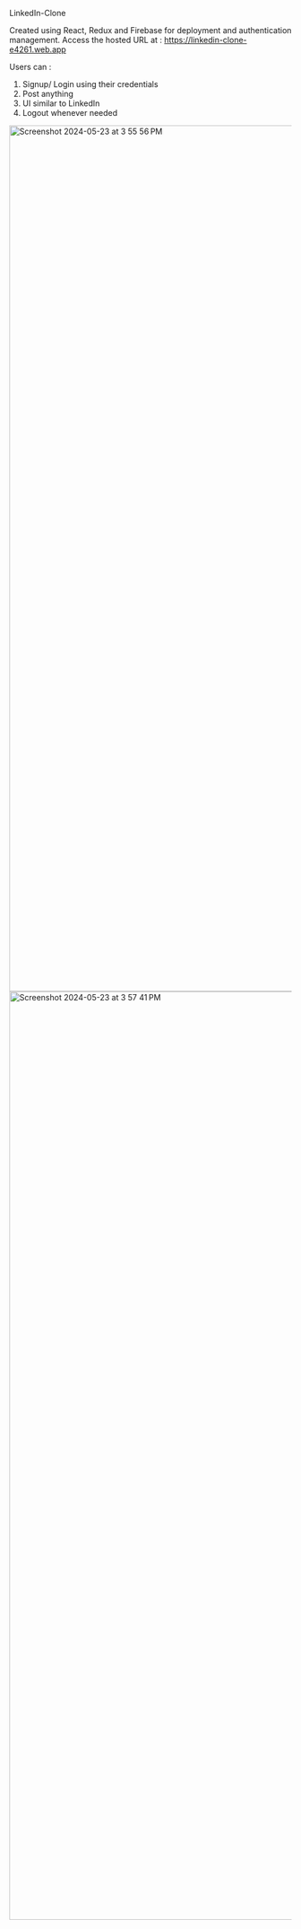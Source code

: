 LinkedIn-Clone 

Created using React, Redux and Firebase for deployment and authentication management.
Access the hosted URL at : https://linkedin-clone-e4261.web.app


Users can :
1. Signup/ Login using their credentials
2. Post anything
3. UI similar to LinkedIn
4. Logout whenever needed

<img width="1543" alt="Screenshot 2024-05-23 at 3 55 56 PM" src="https://github.com/shrutisusan26/LinkedIn-Clone/assets/56785938/7185314c-a989-42f0-83cd-ba71a46d13c8">

<img width="1654" alt="Screenshot 2024-05-23 at 3 57 41 PM" src="https://github.com/shrutisusan26/LinkedIn-Clone/assets/56785938/ea5655f1-bbae-4548-97c4-09e169d3b895">
